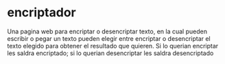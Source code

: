 # encriptador
Una pagina web para encriptar o desencriptar texto, en la cual pueden escribir o pegar un texto  pueden elegir entre encriptar o desencriptar el texto
elegido para obtener el resultado que quieren. Si lo querian encriptar les saldra encriptado; si lo querian desencriptar les saldra desencriptado

